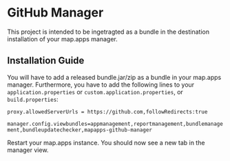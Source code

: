 # GitHub Manager


This project is intended to be ingetragted as a bundle in the destination installation of your map.apps manager.

Installation Guide
------------------

You will have to add a released bundle.jar/zip as a bundle in your map.apps manager. 
Furthermore, you have to add the following lines to your  `application.properties` or `custom.application.properties`, or `build.properties`:


`proxy.allowedServerUrls = https://github.com,followRedirects:true`

`manager.config.viewbundles=appmanagement,reportmanagement,bundlemanagement,bundleupdatechecker,mapapps-github-manager`

Restart your map.apps instance. You should now see a new tab in the manager view.